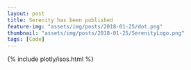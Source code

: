 ```yaml
---
layout: post
title: Serenity has been published
feature-img: "assets/img/posts/2018-01-25/dot.png"
thumbnail: "assets/img/posts/2018-01-25/SerenityLogo.png"
tags: [Code]
---
```


{% include plotly/isos.html %}
